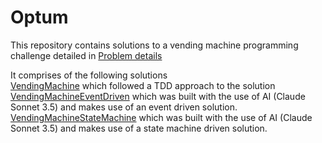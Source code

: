 # Optum

This repository contains solutions to a vending machine programming challenge detailed in [Problem details](https://github.com/Cairns/Optum/blob/main/Documents/Vending%20Machine%20Kata%20-%20Reduced%201.pdf)

It comprises of the following solutions
<br/>
[VendingMachine](https://github.com/Cairns/Optum/blob/main/VendingMachine/) which followed a TDD approach to the solution
<br/>
[VendingMachineEventDriven](https://github.com/Cairns/Optum/blob/main/VendingMachineEventDrivenAi/) which was built with the use of AI (Claude Sonnet 3.5) and makes use of an event driven solution.
<br/>
[VendingMachineStateMachine](https://github.com/Cairns/Optum/blob/main/VendingMachineStateMachineAi/) which was built with the use of AI (Claude Sonnet 3.5) and makes use of a state machine driven solution.
